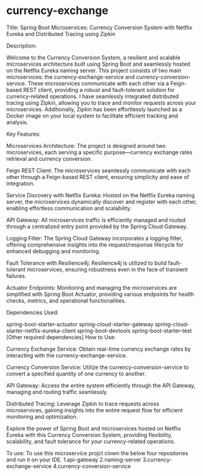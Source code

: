 # currency-exchange

Title: Spring Boot Microservices: Currency Conversion System with Netflix Eureka and Distributed Tracing using Zipkin

Description:

Welcome to the Currency Conversion System, a resilient and scalable microservices architecture built using Spring Boot and seamlessly hosted on the Netflix Eureka naming server. This project consists of two main microservices: the currency-exchange-service and currency-conversion-service. These microservices communicate with each other via a Feign-based REST client, providing a robust and fault-tolerant solution for currency-related operations. I have seamlessly integrated distributed tracing using Zipkin, allowing you to trace and monitor requests across your microservices. Additionally, Zipkin has been effortlessly launched as a Docker image on your local system to facilitate efficient tracking and analysis.

Key Features:

Microservices Architecture: The project is designed around two microservices, each serving a specific purpose—currency exchange rates retrieval and currency conversion.

Feign REST Client: The microservices seamlessly communicate with each other through a Feign-based REST client, ensuring simplicity and ease of integration.

Service Discovery with Netflix Eureka: Hosted on the Netflix Eureka naming server, the microservices dynamically discover and register with each other, enabling effortless communication and scalability.

API Gateway: All microservices traffic is efficiently managed and routed through a centralized entry point provided by the Spring Cloud Gateway.

Logging Filter: The Spring Cloud Gateway incorporates a logging filter, offering comprehensive insights into the request/response lifecycle for enhanced debugging and monitoring.

Fault Tolerance with Resilience4j: Resilience4j is utilized to build fault-tolerant microservices, ensuring robustness even in the face of transient failures.

Actuator Endpoints: Monitoring and managing the microservices are simplified with Spring Boot Actuator, providing various endpoints for health checks, metrics, and operational functionalities.

Dependencies Used:

spring-boot-starter-actuator
spring-cloud-starter-gateway
spring-cloud-starter-netflix-eureka-client
spring-boot-devtools
spring-boot-starter-test
[Other required dependencies]
How to Use:

Currency Exchange Service: Obtain real-time currency exchange rates by interacting with the currency-exchange-service.

Currency Conversion Service: Utilize the currency-conversion-service to convert a specified quantity of one currency to another.

API Gateway: Access the entire system efficiently through the API Gateway, managing and routing traffic seamlessly.

Distributed Tracing: Leverage Zipkin to trace requests across microservices, gaining insights into the entire request flow for efficient monitoring and optimization.

Explore the power of Spring Boot and microservices hosted on Netflix Eureka with this Currency Conversion System, providing flexibility, scalability, and fault tolerance for your currency-related operations.

To use: To use this microservice projct clown the below four repositories and run it on your IDE.
1.api-gateway
2.naming-server
3.currency-exchange-service
4.currency-conversion-service
